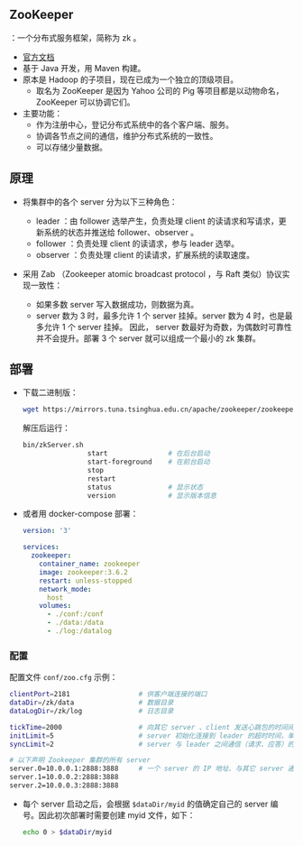 ## ZooKeeper

：一个分布式服务框架，简称为 zk 。
- [官方文档](https://zookeeper.apache.org/doc/r3.6.2/index.html)
- 基于 Java 开发，用 Maven 构建。
- 原本是 Hadoop 的子项目，现在已成为一个独立的顶级项目。
  - 取名为 ZooKeeper 是因为 Yahoo 公司的 Pig 等项目都是以动物命名，ZooKeeper 可以协调它们。
- 主要功能：
  - 作为注册中心，登记分布式系统中的各个客户端、服务。
  - 协调各节点之间的通信，维护分布式系统的一致性。
  - 可以存储少量数据。

## 原理

- 将集群中的各个 server 分为以下三种角色：
  - leader ：由 follower 选举产生，负责处理 client 的读请求和写请求，更新系统的状态并推送给 follower、observer 。
  - follower ：负责处理 client 的读请求，参与 leader 选举。
  - observer ：负责处理 client 的读请求，扩展系统的读取速度。

- 采用 Zab （Zookeeper atomic broadcast protocol ，与 Raft 类似）协议实现一致性：
  - 如果多数 server 写入数据成功，则数据为真。
  - server 数为 3 时，最多允许 1 个 server 挂掉。server 数为 4 时，也是最多允许 1 个 server 挂掉。
    因此， server 数最好为奇数，为偶数时可靠性并不会提升。部署 3 个 server 就可以组成一个最小的 zk 集群。

## 部署

- 下载二进制版：
  ```sh
  wget https://mirrors.tuna.tsinghua.edu.cn/apache/zookeeper/zookeeper-3.6.2/apache-zookeeper-3.6.2-bin.tar.gz
  ```
  解压后运行：
  ```sh
  bin/zkServer.sh
                  start               # 在后台启动
                  start-foreground    # 在前台启动
                  stop
                  restart
                  status              # 显示状态
                  version             # 显示版本信息
  ```
- 或者用 docker-compose 部署：
  ```yml
  version: '3'

  services:
    zookeeper:
      container_name: zookeeper
      image: zookeeper:3.6.2
      restart: unless-stopped
      network_mode:
        host
      volumes:
        - ./conf:/conf
        - ./data:/data
        - ./log:/datalog
  ```

### 配置

配置文件 `conf/zoo.cfg` 示例：
```sh
clientPort=2181                 # 供客户端连接的端口
dataDir=/zk/data                # 数据目录
dataLogDir=/zk/log              # 日志目录

tickTime=2000                   # 向其它 server 、client 发送心跳包的时间间隔（ms）
initLimit=5                     # server 初始化连接到 leader 的超时时间，单位为 tickTime
syncLimit=2                     # server 与 leader 之间通信（请求、应答）的超时时间，单位为 tickTime

# 以下声明 Zookeeper 集群的所有 server
server.0=10.0.0.1:2888:3888     # 一个 server 的 IP 地址、与其它 server 通信的端口、用于 leader 选举的端口
server.1=10.0.0.2:2888:3888
server.2=10.0.0.3:2888:3888
```
- 每个 server 启动之后，会根据 `$dataDir/myid` 的值确定自己的 server 编号。因此初次部署时需要创建 myid 文件，如下：
  ```sh
  echo 0 > $dataDir/myid
  ```

